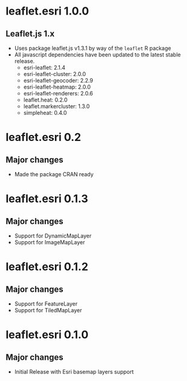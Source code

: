 # leaflet.esri 1.0.0

## Leaflet.js 1.x

- Uses package leaflet.js v1.3.1 by way of the `leaflet` R package
- All javascript dependencies have been updated to the latest stable release.
  - esri-leaflet: 2.1.4
  - esri-leaflet-cluster: 2.0.0
  - esri-leaflet-geocoder: 2.2.9
  - esri-leaflet-heatmap: 2.0.0
  - esri-leaflet-renderers: 2.0.6
  - leaflet.heat: 0.2.0
  - leaflet.markercluster: 1.3.0
  - simpleheat: 0.4.0


# leaflet.esri 0.2

## Major changes

- Made the package CRAN ready

# leaflet.esri 0.1.3

## Major changes

- Support for DynamicMapLayer
- Support for ImageMapLayer

# leaflet.esri 0.1.2

## Major changes

- Support for FeatureLayer
- Support for TiledMapLayer

# leaflet.esri 0.1.0

## Major changes

- Initial Release with Esri basemap layers support
